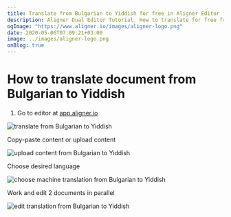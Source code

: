 ```yaml
---
title: Translate from Bulgarian to Yiddish for free in Aligner Editor
description: Aligner Dual Editor Tutorial. How to translate for free from Bulgarian to Yiddish. Aligner is multilingual document management platform. 
ogImage: "https://www.aligner.io/images/aligner-logo.png"
date: 2020-05-06T07:09:21+03:00
image: ../images/aligner-logo.png
onBlog: true
---
```


# How to translate document from Bulgarian to Yiddish

1. Go to editor at [app.aligner.io](https://app.aligner.io "Aligner App web page")

![translate from Bulgarian to Yiddish](../aligner-blank-editor.png "translate from Bulgarian to Yiddish")

Copy-paste content or upload content

![upload content from Bulgarian to Yiddish](../aligner-uploaded-document.png "upload content from Bulgarian to Yiddish")

Choose desired language

![choose machine translation from Bulgarian to Yiddish](../aligner-language-dropdown.png "choose machine translation from Bulgarian to Yiddish")

Work and edit 2 documents in parallel

![edit translation from Bulgarian to Yiddish](../aligner-double-sitded-editor.png "edit translation from Bulgarian to Yiddish")

